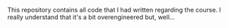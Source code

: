 This repository contains all code that I had written regarding the course.
I really understand that it's a bit overengineered but, well...
